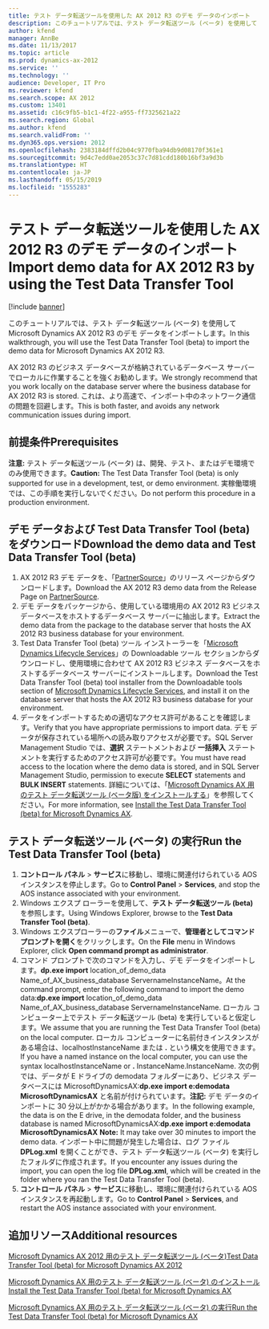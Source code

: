 ```yaml
---
title: テスト データ転送ツールを使用した AX 2012 R3 のデモ データのインポート
description: このチュートリアルでは、テスト データ転送ツール (ベータ) を使用して Microsoft Dynamics AX 2012 R3 のデモ データをインポートします。
author: kfend
manager: AnnBe
ms.date: 11/13/2017
ms.topic: article
ms.prod: dynamics-ax-2012
ms.service: ''
ms.technology: ''
audience: Developer, IT Pro
ms.reviewer: kfend
ms.search.scope: AX 2012
ms.custom: 13401
ms.assetid: c16c9fb5-b1c1-4f22-a955-ff7325621a22
ms.search.region: Global
ms.author: kfend
ms.search.validFrom: ''
ms.dyn365.ops.version: 2012
ms.openlocfilehash: 2383184dffd2b04c9770fba94db9d08170f361e1
ms.sourcegitcommit: 9d4c7edd0ae2053c37c7d81cdd180b16bf3a9d3b
ms.translationtype: HT
ms.contentlocale: ja-JP
ms.lasthandoff: 05/15/2019
ms.locfileid: "1555283"
---
```

# <a name="import-demo-data-for-ax-2012-r3-by-using-the-test-data-transfer-tool"></a><span data-ttu-id="5df9c-103">テスト データ転送ツールを使用した AX 2012 R3 のデモ データのインポート</span><span class="sxs-lookup"><span data-stu-id="5df9c-103">Import demo data for AX 2012 R3 by using the Test Data Transfer Tool</span></span>

[!include [banner](../../includes/banner.md)]

<span data-ttu-id="5df9c-104">このチュートリアルでは、テスト データ転送ツール (ベータ) を使用して Microsoft Dynamics AX 2012 R3 のデモ データをインポートします。</span><span class="sxs-lookup"><span data-stu-id="5df9c-104">In this walkthrough, you will use the Test Data Transfer Tool (beta) to import the demo data for Microsoft Dynamics AX 2012 R3.</span></span>

<span data-ttu-id="5df9c-105">AX 2012 R3 のビジネス データベースが格納されているデータベース サーバーでローカルに作業することを強くお勧めします。</span><span class="sxs-lookup"><span data-stu-id="5df9c-105">We strongly recommend that you work locally on the database server where the business database for AX 2012 R3 is stored.</span></span> <span data-ttu-id="5df9c-106">これは、より高速で、インポート中のネットワーク通信の問題を回避します。</span><span class="sxs-lookup"><span data-stu-id="5df9c-106">This is both faster, and avoids any network communication issues during import.</span></span>

## <a name="prerequisites"></a><span data-ttu-id="5df9c-107">前提条件</span><span class="sxs-lookup"><span data-stu-id="5df9c-107">Prerequisites</span></span>
<span data-ttu-id="5df9c-108">**注意:** テスト データ転送ツール (ベータ) は、開発、テスト、またはデモ環境でのみ使用できます。</span><span class="sxs-lookup"><span data-stu-id="5df9c-108">**Caution:** The Test Data Transfer Tool (beta) is only supported for use in a development, test, or demo environment.</span></span> <span data-ttu-id="5df9c-109">実稼働環境では、この手順を実行しないでください。</span><span class="sxs-lookup"><span data-stu-id="5df9c-109">Do not perform this procedure in a production environment.</span></span>

## <a name="download-the-demo-data-and-test-data-transfer-tool-beta"></a><span data-ttu-id="5df9c-110">デモ データおよび Test Data Transfer Tool (beta) をダウンロード</span><span class="sxs-lookup"><span data-stu-id="5df9c-110">Download the demo data and Test Data Transfer Tool (beta)</span></span>
1.  <span data-ttu-id="5df9c-111">AX 2012 R3 デモ データを、「[PartnerSource](http://go.microsoft.com/fwlink/?LinkId=403073)」のリリース ページからダウンロードします。</span><span class="sxs-lookup"><span data-stu-id="5df9c-111">Download the AX 2012 R3 demo data from the Release Page on [PartnerSource](http://go.microsoft.com/fwlink/?LinkId=403073).</span></span>
2.  <span data-ttu-id="5df9c-112">デモ データをパッケージから、使用している環境用の AX 2012 R3 ビジネス データベースをホストするデータベース サーバーに抽出します。</span><span class="sxs-lookup"><span data-stu-id="5df9c-112">Extract the demo data from the package to the database server that hosts the AX 2012 R3 business database for your environment.</span></span>
3.  <span data-ttu-id="5df9c-113">Test Data Transfer Tool (beta) ツール インストーラーを「[Microsoft Dynamics Lifecycle Services](https://lcs.dynamics.com)」の Downloadable ツール セクションからダウンロードし、使用環境に合わせて AX 2012 R3 ビジネス データべースをホストするデータベース サーバーにインストールします。</span><span class="sxs-lookup"><span data-stu-id="5df9c-113">Download the Test Data Transfer Tool (beta) tool installer from the Downloadable tools section of [Microsoft Dynamics Lifecycle Services](https://lcs.dynamics.com), and install it on the database server that hosts the AX 2012 R3 business database for your environment.</span></span>
4.  <span data-ttu-id="5df9c-114">データをインポートするための適切なアクセス許可があることを確認します。</span><span class="sxs-lookup"><span data-stu-id="5df9c-114">Verify that you have appropriate permissions to import data.</span></span> <span data-ttu-id="5df9c-115">デモ データが保存されている場所への読み取りアクセスが必要です。SQL Server Management Studio では、**選択** ステートメントおよび **一括挿入** ステートメントを実行するためのアクセス許可が必要です。</span><span class="sxs-lookup"><span data-stu-id="5df9c-115">You must have read access to the location where the demo data is stored, and in SQL Server Management Studio, permission to execute **SELECT** statements and **BULK INSERT** statements.</span></span> <span data-ttu-id="5df9c-116">詳細については、「[Microsoft Dynamics AX 用のテスト データ転送ツール (ベータ版) をインストールする](install-test-data-transfer-tool-beta.md)」を参照してください。</span><span class="sxs-lookup"><span data-stu-id="5df9c-116">For more information, see [Install the Test Data Transfer Tool (beta) for Microsoft Dynamics AX](install-test-data-transfer-tool-beta.md).</span></span>

## <a name="run-the-test-data-transfer-tool-beta"></a><span data-ttu-id="5df9c-117">テスト データ転送ツール (ベータ) の実行</span><span class="sxs-lookup"><span data-stu-id="5df9c-117">Run the Test Data Transfer Tool (beta)</span></span>
1.  <span data-ttu-id="5df9c-118">**コントロール パネル** &gt; **サービス**に移動し、環境に関連付けられている AOS インスタンスを停止します。</span><span class="sxs-lookup"><span data-stu-id="5df9c-118">Go to **Control Panel** &gt; **Services**, and stop the AOS instance associated with your environment.</span></span>
2.  <span data-ttu-id="5df9c-119">Windows エクスプ ローラーを使用して、**テスト データ転送ツール (beta)** を参照します。</span><span class="sxs-lookup"><span data-stu-id="5df9c-119">Using Windows Explorer, browse to the **Test Data Transfer Tool (beta)**.</span></span>
3.  <span data-ttu-id="5df9c-120">Windows エクスプローラーの**ファイル**メニューで、**管理者としてコマンド プロンプトを開く**をクリックします。</span><span class="sxs-lookup"><span data-stu-id="5df9c-120">On the **File** menu in Windows Explorer, click **Open command prompt as administrator**.</span></span>
4.  <span data-ttu-id="5df9c-121">コマンド プロンプトで次のコマンドを入力し、デモ データをインポートします。**dp.exe import** location\_of\_demo\_data Name\_of\_AX\_business\_database ServernameInstanceName。</span><span class="sxs-lookup"><span data-stu-id="5df9c-121">At the command prompt, enter the following command to import the demo data:**dp.exe import** location\_of\_demo\_data Name\_of\_AX\_business\_database ServernameInstanceName.</span></span> <span data-ttu-id="5df9c-122">ローカル コンピューター上でテスト データ転送ツール (beta) を実行していると仮定します。</span><span class="sxs-lookup"><span data-stu-id="5df9c-122">We assume that you are running the Test Data Transfer Tool (beta) on the local computer.</span></span> <span data-ttu-id="5df9c-123">ローカル コンピューターに名前付きインスタンスがある場合は、localhostInstanceName または **.** という構文を使用できます。</span><span class="sxs-lookup"><span data-stu-id="5df9c-123">If you have a named instance on the local computer, you can use the syntax localhostInstanceName or **.**</span></span> <span data-ttu-id="5df9c-124">InstanceName.</span><span class="sxs-lookup"><span data-stu-id="5df9c-124">InstanceName.</span></span> <span data-ttu-id="5df9c-125">次の例では、データが E ドライブの demodata フォルダーにあり、ビジネス データベースには MicrosoftDynamicsAX:**dp.exe import e:demodata MicrosoftDynamicsAX** と名前が付けられています。**注記:** デモ データのインポートに 30 分以上がかかる場合があります。</span><span class="sxs-lookup"><span data-stu-id="5df9c-125">In the following example, the data is on the E drive, in the demodata folder, and the business database is named MicrosoftDynamicsAX:**dp.exe import e:demodata MicrosoftDynamicsAX** **Note:** It may take over 30 minutes to import the demo data.</span></span> <span data-ttu-id="5df9c-126">インポート中に問題が発生した場合は、ログ ファイル **DPLog.xml** を開くことができ、テスト データ転送ツール (ベータ) を実行したフォルダに作成されます。</span><span class="sxs-lookup"><span data-stu-id="5df9c-126">If you encounter any issues during the import, you can open the log file **DPLog.xml**, which will be created in the folder where you ran the Test Data Transfer Tool (beta).</span></span>
5.  <span data-ttu-id="5df9c-127">**コントロール パネル** &gt; **サービス**に移動し、環境に関連付けられている AOS インスタンスを再起動します。</span><span class="sxs-lookup"><span data-stu-id="5df9c-127">Go to **Control Panel** &gt; **Services**, and restart the AOS instance associated with your environment.</span></span>


<a name="additional-resources"></a><span data-ttu-id="5df9c-128">追加リソース</span><span class="sxs-lookup"><span data-stu-id="5df9c-128">Additional resources</span></span>
--------

[<span data-ttu-id="5df9c-129">Microsoft Dynamics AX 2012 用のテスト データ転送ツール (ベータ)</span><span class="sxs-lookup"><span data-stu-id="5df9c-129">Test Data Transfer Tool (beta) for Microsoft Dynamics AX 2012</span></span>](test-data-transfer-tool-beta-2012.md)

[<span data-ttu-id="5df9c-130">Microsoft Dynamics AX 用のテスト データ転送ツール (ベータ) のインストール</span><span class="sxs-lookup"><span data-stu-id="5df9c-130">Install the Test Data Transfer Tool (beta) for Microsoft Dynamics AX</span></span>](install-test-data-transfer-tool-beta.md)

[<span data-ttu-id="5df9c-131">Microsoft Dynamics AX 用のテスト データ転送ツール (ベータ) の実行</span><span class="sxs-lookup"><span data-stu-id="5df9c-131">Run the Test Data Transfer Tool (beta) for Microsoft Dynamics AX</span></span>](run-test-data-transfer-tool-beta.md)



